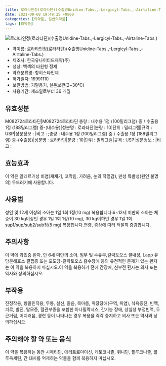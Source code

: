 ```yaml
---
title: 로라타인정(로라타딘)(수출명Unidine-Tabs.,-Lergicyl-Tabs.,-Airtaline-Tabs.)
date: 2021-09-08 19:49:25 +0800
categories: [의약품, 일반의약품]
tags: [의약품]
---
```

![로라타인정(로라타딘)(수출명Unidine-Tabs.,-Lergicyl-Tabs.,-Airtaline-Tabs.)](https://nedrug.mfds.go.kr/pbp/cmn/itemImageDownload/1NOwp2F6Qr7)

- 약이름: 로라타인정(로라타딘)(수출명Unidine-Tabs.,-Lergicyl-Tabs.,-Airtaline-Tabs.)
- 제조사: 한국유나이티드제약(주)
- 성상: 백색의 타원형 정제
- 약효분류명: 항히스타민제
- 허가일자: 19991110
- 보관방법: 기밀용기, 실온보관(2~30℃)
- 사용기간: 제조일로부터 36 개월
## 유효성분
M082724로라타딘|M082724로라타딘
총량 : 내수용 1정 (100밀리그램) 중 / 수출용 1정 (188밀리그램) 중-(내수용)|성분명 : 로라타딘|분량 : 10|단위 : 밀리그램|규격 : USP|성분정보 : |비고 : ;총량 : 내수용 1정 (100밀리그램) 중 / 수출용 1정 (188밀리그램) 중-(수출용)|성분명 : 로라타딘|분량 : 10|단위 : 밀리그램|규격 : USP|성분정보 : |비고 :
## 효능효과
이 약은 알레르기성 비염(재채기, 코막힘, 가려움, 눈의 작열감), 만성 특발성(원인 불명의) 두드러기에 사용합니다.
## 사용법
성인 및 12세 이상의 소아는 1일 1회 1정(10 mg) 복용합니다.6~12세 미만의 소아는 체중이 30 kg이상인 경우 1일 1회 1정(10 mg), 30 kg이하인 경우 1일 1회 sup1/sup/sub2/sub정(5 mg) 복용합니다.연령, 증상에 따라 적절히 증감합니다.
## 주의사항
이 약에 과민증 환자, 만 6세 미만의 소아, 임부 및 수유부,갈락토오스 불내성, Lapp 유당분해효소 결핍증 또는 포도당-갈락토오스 흡수장애 등의 유전적인 문제가 있는 환자는 이 약을 복용하지 마십시오.이 약을 복용하기 전에 간장애, 신부전 환자는 의사 또는 약사와 상의하십시오.
## 부작용
진정작용, 항콜린작용, 두통, 실신, 졸음, 목마름, 위장장애(구역, 위염), 식욕증진, 빈맥, 피로, 발진, 탈모증, 혈관부종을 포함한 아나필락시스, 간기능 장애, 상실성 부정빈맥, 두근거림, 어지러움, 경련 등이 나타나는 경우 복용을 즉각 중지하고 의사 또는 약사와 상의하십시오.
## 주의해야 할 약 또는 음식
이 약을 복용하는 동안 시메티딘, 에리트로마이신, 케토코나졸, 퀴니딘, 플루코나졸, 플루옥세틴, 간 대사를 억제하는 약물을 함께 복용하지 마십시오.
